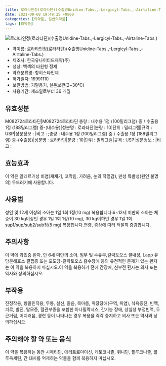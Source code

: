 ```yaml
---
title: 로라타인정(로라타딘)(수출명Unidine-Tabs.,-Lergicyl-Tabs.,-Airtaline-Tabs.)
date: 2021-09-08 19:49:25 +0800
categories: [의약품, 일반의약품]
tags: [의약품]
---
```

![로라타인정(로라타딘)(수출명Unidine-Tabs.,-Lergicyl-Tabs.,-Airtaline-Tabs.)](https://nedrug.mfds.go.kr/pbp/cmn/itemImageDownload/1NOwp2F6Qr7)

- 약이름: 로라타인정(로라타딘)(수출명Unidine-Tabs.,-Lergicyl-Tabs.,-Airtaline-Tabs.)
- 제조사: 한국유나이티드제약(주)
- 성상: 백색의 타원형 정제
- 약효분류명: 항히스타민제
- 허가일자: 19991110
- 보관방법: 기밀용기, 실온보관(2~30℃)
- 사용기간: 제조일로부터 36 개월
## 유효성분
M082724로라타딘|M082724로라타딘
총량 : 내수용 1정 (100밀리그램) 중 / 수출용 1정 (188밀리그램) 중-(내수용)|성분명 : 로라타딘|분량 : 10|단위 : 밀리그램|규격 : USP|성분정보 : |비고 : ;총량 : 내수용 1정 (100밀리그램) 중 / 수출용 1정 (188밀리그램) 중-(수출용)|성분명 : 로라타딘|분량 : 10|단위 : 밀리그램|규격 : USP|성분정보 : |비고 :
## 효능효과
이 약은 알레르기성 비염(재채기, 코막힘, 가려움, 눈의 작열감), 만성 특발성(원인 불명의) 두드러기에 사용합니다.
## 사용법
성인 및 12세 이상의 소아는 1일 1회 1정(10 mg) 복용합니다.6~12세 미만의 소아는 체중이 30 kg이상인 경우 1일 1회 1정(10 mg), 30 kg이하인 경우 1일 1회 sup1/sup/sub2/sub정(5 mg) 복용합니다.연령, 증상에 따라 적절히 증감합니다.
## 주의사항
이 약에 과민증 환자, 만 6세 미만의 소아, 임부 및 수유부,갈락토오스 불내성, Lapp 유당분해효소 결핍증 또는 포도당-갈락토오스 흡수장애 등의 유전적인 문제가 있는 환자는 이 약을 복용하지 마십시오.이 약을 복용하기 전에 간장애, 신부전 환자는 의사 또는 약사와 상의하십시오.
## 부작용
진정작용, 항콜린작용, 두통, 실신, 졸음, 목마름, 위장장애(구역, 위염), 식욕증진, 빈맥, 피로, 발진, 탈모증, 혈관부종을 포함한 아나필락시스, 간기능 장애, 상실성 부정빈맥, 두근거림, 어지러움, 경련 등이 나타나는 경우 복용을 즉각 중지하고 의사 또는 약사와 상의하십시오.
## 주의해야 할 약 또는 음식
이 약을 복용하는 동안 시메티딘, 에리트로마이신, 케토코나졸, 퀴니딘, 플루코나졸, 플루옥세틴, 간 대사를 억제하는 약물을 함께 복용하지 마십시오.
